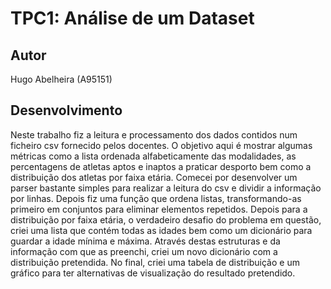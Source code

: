 # TPC1: Análise de um Dataset

## Autor
Hugo Abelheira (A95151)

## Desenvolvimento
Neste trabalho fiz a leitura e processamento dos dados contidos num ficheiro csv fornecido pelos docentes.
O objetivo aqui é mostrar algumas métricas como a lista ordenada alfabeticamente das modalidades, as percentagens de atletas aptos e inaptos a praticar desporto bem como a distribuição dos atletas por faixa etária.
Comecei por desenvolver um parser bastante simples para realizar a leitura do csv e dividir a informação por linhas. Depois fiz uma função que ordena listas, transformando-as primeiro em conjuntos para eliminar elementos repetidos. Depois para a distribuição por faixa etária, o verdadeiro desafio do problema em questão, criei uma lista que contém todas as idades bem como um dicionário para guardar a idade mínima e máxima. Através destas estruturas e da informação com que as preenchi, criei um novo dicionário com a distribuição pretendida.
No final, criei uma tabela de distribuição e um gráfico para ter alternativas de visualização do resultado pretendido.
